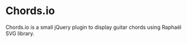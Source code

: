 Chords.io
=======

Chords.io is a small jQuery plugin to display guitar chords using Raphaël SVG library.
